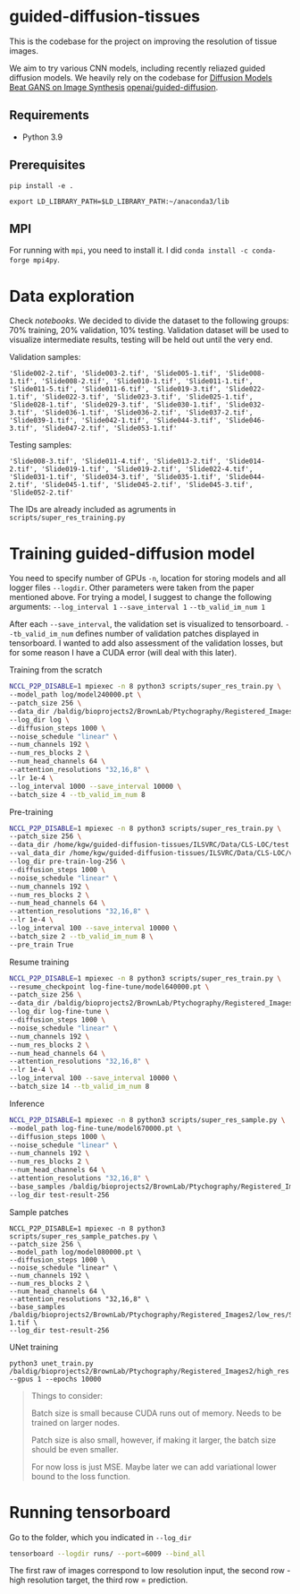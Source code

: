 # guided-diffusion-tissues

This is the codebase for the project on improving the resolution of tissue images. 

We aim to try various CNN models, including recently reliazed guided diffusion models. We heavily rely on the codebase for [Diffusion Models Beat GANS on Image Synthesis](http://arxiv.org/abs/2105.05233) [openai/guided-diffusion](https://github.com/openai/guided-diffusion).

## Requirements
* Python 3.9

## Prerequisites
```shellscript
pip install -e .
```
```shellscript
export LD_LIBRARY_PATH=$LD_LIBRARY_PATH:~/anaconda3/lib
```

## MPI
For running with `mpi`, you need to install it. I did `conda install -c conda-forge mpi4py`. 

# Data exploration

Check *notebooks*. 
We decided to divide the dataset to the following groups: 70% training, 20% validation, 10% testing.
Validation dataset will be used to visualize intermediate results, testing will be held out until the very end.

Validation samples:
```
'Slide002-2.tif', 'Slide003-2.tif', 'Slide005-1.tif', 'Slide008-1.tif', 'Slide008-2.tif', 'Slide010-1.tif', 'Slide011-1.tif', 'Slide011-5.tif', 'Slide011-6.tif', 'Slide019-3.tif', 'Slide022-1.tif', 'Slide022-3.tif', 'Slide023-3.tif', 'Slide025-1.tif', 'Slide028-1.tif', 'Slide029-3.tif', 'Slide030-1.tif', 'Slide032-3.tif', 'Slide036-1.tif', 'Slide036-2.tif', 'Slide037-2.tif', 'Slide039-1.tif', 'Slide042-1.tif', 'Slide044-3.tif', 'Slide046-3.tif', 'Slide047-2.tif', 'Slide053-1.tif'
```

Testing samples:
```
'Slide008-3.tif', 'Slide011-4.tif', 'Slide013-2.tif', 'Slide014-2.tif', 'Slide019-1.tif', 'Slide019-2.tif', 'Slide022-4.tif', 'Slide031-1.tif', 'Slide034-3.tif', 'Slide035-1.tif', 'Slide044-2.tif', 'Slide045-1.tif', 'Slide045-2.tif', 'Slide045-3.tif', 'Slide052-2.tif'
```

The IDs are already included as agruments in `scripts/super_res_training.py` 

# Training guided-diffusion model

You need to specify number of GPUs `-n`, location for storing models and all logger files `--logdir`. Other parameters were taken from the paper mentioned above.
For trying a model, I suggest to change the following arguments:
`--log_interval 1`
`--save_interval 1`
`--tb_valid_im_num 1`

After each `--save_interval`, the validation set is visualized to tensorboard. `--tb_valid_im_num` defines number of validation patches displayed in tensorboard. I wanted to add also assessment of the validation losses, but for some reason I have a CUDA error (will deal with this later).

Training from the scratch
```sh 
NCCL_P2P_DISABLE=1 mpiexec -n 8 python3 scripts/super_res_train.py \
--model_path log/model240000.pt \
--patch_size 256 \
--data_dir /baldig/bioprojects2/BrownLab/Ptychography/Registered_Images2/high_res \
--log_dir log \
--diffusion_steps 1000 \
--noise_schedule "linear" \
--num_channels 192 \
--num_res_blocks 2 \
--num_head_channels 64 \
--attention_resolutions "32,16,8" \
--lr 1e-4 \
--log_interval 1000 --save_interval 10000 \
--batch_size 4 --tb_valid_im_num 8
```

Pre-training
```sh
NCCL_P2P_DISABLE=1 mpiexec -n 8 python3 scripts/super_res_train.py \
--patch_size 256 \
--data_dir /home/kgw/guided-diffusion-tissues/ILSVRC/Data/CLS-LOC/test \
--val_data_dir /home/kgw/guided-diffusion-tissues/ILSVRC/Data/CLS-LOC/val \
--log_dir pre-train-log-256 \
--diffusion_steps 1000 \
--noise_schedule "linear" \
--num_channels 192 \
--num_res_blocks 2 \
--num_head_channels 64 \
--attention_resolutions "32,16,8" \
--lr 1e-4 \
--log_interval 100 --save_interval 10000 \
--batch_size 2 --tb_valid_im_num 8 \
--pre_train True
```

Resume training
```sh
NCCL_P2P_DISABLE=1 mpiexec -n 8 python3 scripts/super_res_train.py \
--resume_checkpoint log-fine-tune/model640000.pt \
--patch_size 256 \
--data_dir /baldig/bioprojects2/BrownLab/Ptychography/Registered_Images2/high_res \
--log_dir log-fine-tune \
--diffusion_steps 1000 \
--noise_schedule "linear" \
--num_channels 192 \
--num_res_blocks 2 \
--num_head_channels 64 \
--attention_resolutions "32,16,8" \
--lr 1e-4 \
--log_interval 100 --save_interval 10000 \
--batch_size 14 --tb_valid_im_num 8
```

Inference
```sh
NCCL_P2P_DISABLE=1 mpiexec -n 8 python3 scripts/super_res_sample.py \
--model_path log-fine-tune/model670000.pt \
--diffusion_steps 1000 \
--noise_schedule "linear" \
--num_channels 192 \
--num_res_blocks 2 \
--num_head_channels 64 \
--attention_resolutions "32,16,8" \
--base_samples /baldig/bioprojects2/BrownLab/Ptychography/Registered_Images2/low_res/Slide022-1.tif \
--log_dir test-result-256
```

Sample patches
```
NCCL_P2P_DISABLE=1 mpiexec -n 8 python3 scripts/super_res_sample_patches.py \
--patch_size 256 \
--model_path log/model080000.pt \
--diffusion_steps 1000 \
--noise_schedule "linear" \
--num_channels 192 \
--num_res_blocks 2 \
--num_head_channels 64 \
--attention_resolutions "32,16,8" \
--base_samples /baldig/bioprojects2/BrownLab/Ptychography/Registered_Images2/low_res/Slide022-1.tif \
--log_dir test-result-256
```

UNet training
```
python3 unet_train.py /baldig/bioprojects2/BrownLab/Ptychography/Registered_Images2/high_res --gpus 1 --epochs 10000
```
> Things to consider:
>
> Batch size is small because CUDA runs out of memory. Needs to be trained on larger nodes.
>
> Patch size is also small, however, if making it larger, the batch size should be even smaller.
>
> For now loss is just MSE. Maybe later we can add variational lower bound to the loss function.

# Running tensorboard
Go to the folder, which you indicated in `--log_dir`
```sh
tensorboard --logdir runs/ --port=6009 --bind_all
```
The first raw of images correspond to low resolution input, the second row - high resolution target, the third row = prediction.


